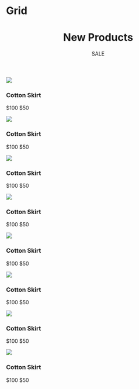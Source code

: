 # Grid
<!DOCTYPE html>
<html lang="en">
  <head>
    <meta charset="UTF-8" />
    <meta name="viewport" content="width=device-width, initial-scale=1.0" />
    <link rel="stylesheet" href="style.css" />
    <title>Grid Girl</title>
  </head>

  <body>
    <header>
      <h1>New Products</h1>
      <p>SALE</p>
    </header>
    <div class="container">
      <div class="product">
        <img src="product.jpg" />
        <h3>Cotton Skirt</h3>
        <p>
          <span class="old-price">$100</span> <span class="new-price">$50</span>
        </p>
      </div>
      <div class="product">
        <img src="product.jpg" />
        <h3>Cotton Skirt</h3>
        <p>
          <span class="old-price">$100</span> <span class="new-price">$50</span>
        </p>
      </div>
      <div class="product">
        <img src="product.jpg" />
        <h3>Cotton Skirt</h3>
        <p>
          <span class="old-price">$100</span> <span class="new-price">$50</span>
        </p>
      </div>
      <div class="product">
        <img src="product.jpg" />
        <h3>Cotton Skirt</h3>
        <p>
          <span class="old-price">$100</span> <span class="new-price">$50</span>
        </p>
      </div>
      <div class="product">
        <img src="product2.jpg" />
        <h3>Cotton Skirt</h3>
        <p>
          <span class="old-price">$100</span> <span class="new-price">$50</span>
        </p>
      </div>
      <div class="product">
        <img src="product2.jpg" />
        <h3>Cotton Skirt</h3>
        <p>
          <span class="old-price">$100</span> <span class="new-price">$50</span>
        </p>
      </div>
      <div class="product">
        <img src="product2.jpg" />
        <h3>Cotton Skirt</h3>
        <p>
          <span class="old-price">$100</span> <span class="new-price">$50</span>
        </p>
      </div>
      <div class="product">
        <img src="product2.jpg" />
        <h3>Cotton Skirt</h3>
        <p>
          <span class="old-price">$100</span> <span class="new-price">$50</span>
        </p>
      </div>
    </div>
  </body>
</html>
